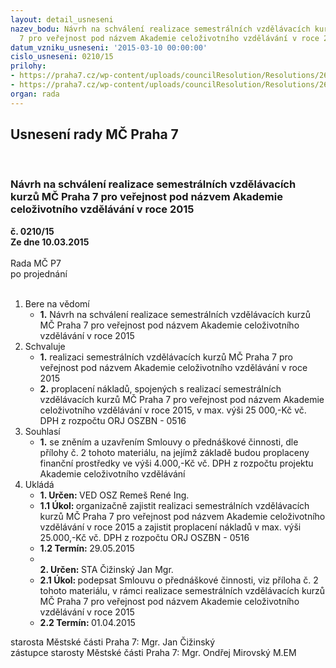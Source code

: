 ```yaml
---
layout: detail_usneseni
nazev_bodu: Návrh na schválení realizace semestrálních vzdělávacích kurzů MČ Praha
  7 pro veřejnost pod názvem Akademie celoživotního vzdělávání v roce 2015
datum_vzniku_usneseni: '2015-03-10 00:00:00'
cislo_usneseni: 0210/15
prilohy:
- https://praha7.cz/wp-content/uploads/councilResolution/Resolutions/26638/13-15-d%c5%afvodov%c3%a1_zpr%c3%a1va_acv_2015.doc
- https://praha7.cz/wp-content/uploads/councilResolution/Resolutions/26638/13-15-smlouva_hlouchova_ve%c5%99ejn%c3%a1.doc
organ: rada
---
```

<div id="ucUsn_pList" class="usn">
	<span><h2>Usnesení rady MČ Praha 7 </h2>
<br></span><div class="standBody">
<span><h3>Návrh na schválení realizace semestrálních vzdělávacích kurzů MČ Praha 7 pro veřejnost pod názvem Akademie celoživotního vzdělávání v roce 2015</h3></span><div class="center">
		<strong>č. 0210/15</strong><br>
	</div>
<div class="center">
		<strong>Ze dne 10.03.2015</strong><br><br>
	</div>Rada MČ P7<br> po projednání<br><br><ol>
<li>Bere na vědomí<ul><li>
<strong>1.</strong> Návrh na schválení realizace semestrálních vzdělávacích kurzů MČ Praha 7 pro veřejnost pod názvem Akademie celoživotního vzdělávání v roce 2015</li></ul>
</li>
<li>Schvaluje<ul>
<li>
<strong>1.</strong> realizaci semestrálních vzdělávacích kurzů MČ Praha 7 pro veřejnost pod názvem Akademie celoživotního vzdělávání v roce 2015</li>
<li>
<strong>2.</strong> proplacení nákladů, spojených s realizací semestrálních vzdělávacích kurzů MČ Praha 7 pro veřejnost pod názvem Akademie celoživotního vzdělávání v roce 2015, v max. výši 25 000,-Kč vč. DPH z rozpočtu ORJ OSZBN - 0516  </li>
</ul>
</li>
<li>Souhlasí<ul><li>
<strong>1.</strong> se zněním a uzavřením Smlouvy o přednáškové činnosti, dle přílohy č. 2 tohoto materiálu, na jejímž základě budou proplaceny finanční prostředky ve výši 4.000,-Kč vč. DPH z rozpočtu projektu Akademie celoživotního vzdělávání  </li></ul>
</li>
<li>Ukládá<ul>
<li>
<strong>1. Určen: </strong>VED OSZ Remeš René Ing.</li>
<li>
<strong>1.1 Úkol: </strong>organizačně zajistit realizaci semestrálních vzdělávacích kurzů MČ Praha 7 pro veřejnost pod názvem Akademie celoživotního vzdělávání v roce 2015 a zajistit proplacení nákladů v max. výši 25.000,-Kč vč. DPH z rozpočtu ORJ OSZBN - 0516</li>
<li>
<strong>1.2 Termín: </strong>29.05.2015</li>
<li>
<strong><br>2. Určen: </strong>STA Čižinský Jan Mgr.</li>
<li>
<strong>2.1 Úkol: </strong>podepsat Smlouvu o přednáškové činnosti, viz příloha č. 2 tohoto materiálu, v rámci realizace semestrálních vzdělávacích kurzů MČ Praha 7 pro veřejnost pod názvem Akademie celoživotního vzdělávání v roce 2015</li>
<li>
<strong>2.2 Termín: </strong>01.04.2015</li>
</ul>
</li>
</ol>starosta Městské části Praha 7: Mgr. Jan Čižinský<br>zástupce starosty Městské části Praha 7: Mgr. Ondřej Mirovský M.EM 
</div>
</div>